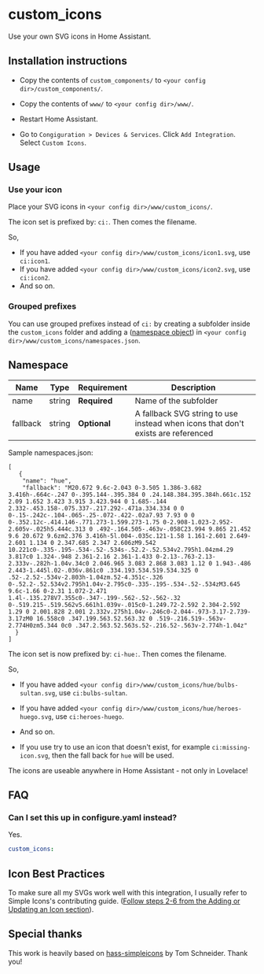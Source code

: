 # custom_icons

Use your own SVG icons in Home Assistant.

## Installation instructions

- Copy the contents of `custom_components/` to `<your config dir>/custom_components/`.

- Copy the contents of `www/` to `<your config dir>/www/`.

- Restart Home Assistant.

- Go to `Congiguration > Devices & Services`. Click `Add Integration`. Select `Custom Icons`.

## Usage

### Use your icon

Place your SVG icons in `<your config dir>/www/custom_icons/`.

The icon set is prefixed by: `ci:`. Then comes the filename.

So,

- If you have added `<your config dir>/www/custom_icons/icon1.svg`, use `ci:icon1`.
- If you have added `<your config dir>/www/custom_icons/icon2.svg`, use `ci:icon2`.
- And so on.

### Grouped prefixes

You can use grouped prefixes instead of `ci:` by creating a subfolder inside the `custom_icons` folder and adding a ([namespace object](#Namespace)) in `<your config dir>/www/custom_icons/namespaces.json`.

## Namespace

| Name     | Type   | Requirement  | Description                                                                      |
| -------- | ------ | ------------ | -------------------------------------------------------------------------------- |
| name     | string | **Required** | Name of the subfolder                                                            |
| fallback | string | **Optional** | A fallback SVG string to use instead when icons that don't exists are referenced |

Sample namespaces.json:

```
[
   {
    "name": "hue",
    "fallback": "M20.672 9.6c-2.043 0-3.505 1.386-3.682 3.416h-.664c-.247 0-.395.144-.395.384 0 .24.148.384.395.384h.661c.152 2.09 1.652 3.423 3.915 3.423.944 0 1.685-.144 2.332-.453.158-.075.337-.217.292-.471a.334.334 0 0 0-.15-.242c-.104-.065-.25-.072-.422-.02a7.93 7.93 0 0 0-.352.12c-.414.146-.771.273-1.599.273-1.75 0-2.908-1.023-2.952-2.605v-.025h5.444c.313 0 .492-.164.505-.463v-.058C23.994 9.865 21.452 9.6 20.672 9.6zm2.376 3.416h-5l.004-.035c.121-1.58 1.161-2.601 2.649-2.601 1.134 0 2.347.685 2.347 2.606zM9.542 10.221c0-.335-.195-.534-.52-.534s-.52.2-.52.534v2.795h1.04zm4.29 3.817c0 1.324-.948 2.361-2.16 2.361-1.433 0-2.13-.763-2.13-2.333v-.282h-1.04v.34c0 2.046.965 3.083 2.868 3.083 1.12 0 1.943-.486 2.443-1.445l.02-.036v.861c0 .334.193.534.519.534.325 0 .52-.2.52-.534v-2.803h-1.04zm.52-4.351c-.326 0-.52.2-.52.534v2.795h1.04v-2.795c0-.335-.195-.534-.52-.534zM3.645 9.6c-1.66 0-2.31 1.072-2.471 1.4l-.135.278V7.355c0-.347-.199-.562-.52-.562-.32 0-.519.215-.519.562v5.661h1.039v-.015c0-1.249.72-2.592 2.304-2.592 1.29 0 2.001.828 2.001 2.332v.275h1.04v-.246c0-2.044-.973-3.17-2.739-3.17zM0 16.558c0 .347.199.563.52.563.32 0 .519-.216.519-.563v-2.774H0zm5.344 0c0 .347.2.563.52.563s.52-.216.52-.563v-2.774h-1.04z"
  }
]
```

The icon set is now prefixed by: `ci-hue:`. Then comes the filename.

So,

- If you have added `<your config dir>/www/custom_icons/hue/bulbs-sultan.svg`, use `ci:bulbs-sultan`.
- If you have added `<your config dir>/www/custom_icons/hue/heroes-huego.svg`, use `ci:heroes-huego`.
- And so on.

- If you use try to use an icon that doesn't exist, for example `ci:missing-icon.svg`, then the fall back for `hue` will be used.

The icons are useable anywhere in Home Assistant - not only in Lovelace!

## FAQ

### Can I set this up in configure.yaml instead?

Yes.

```yaml
custom_icons:
```

## Icon Best Practices

To make sure all my SVGs work well with this integration, I usually refer to Simple Icons's contributing guide. ([Follow steps 2-6 from the Adding or Updating an Icon section](https://github.com/simple-icons/simple-icons/blob/develop/CONTRIBUTING.md#adding-or-updating-an-icon)).

## Special thanks

This work is heavily based on [hass-simpleicons](https://github.com/vigonotion/hass-simpleicons) by Tom Schneider. Thank you!